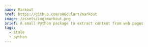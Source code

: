 ```yaml
---
name: Markout
href: https://github.com/oAGoulart/markout
image: /assets/img/markout.png
brief: A small Python package to extract content from web pages
tags:
  - stale
  - python
---
```

